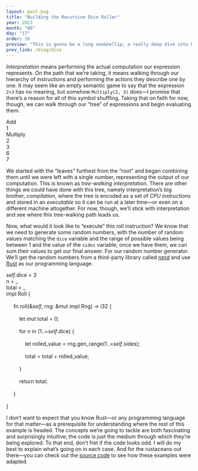 ```yaml
---
layout: post.pug
title: "Building the Recursive Dice Roller" 
year: 2023
month: "06"
day: "17"
order: 30
preview: "This is gonna be a long one&hellip; a really deep dive into how user input can be transformed into actual dice rolls, and how to deal with the pesky problem of recursion"
prev_link: /blog/dice
---
```


<link href="animation.css" type="text/css" rel="stylesheet">

*Interpretation* means performing the actual computation our expression represents. On the path that we’re taking, it means walking through our hierarchy of instructions and performing the actions they describe one by one. It may seem like an empty semantic game to say that the expression `2×3` has no meaning, but somehow `Multiply(2, 3)` does&mdash;I promise that there’s a reason for all of this symbol shuffling. Taking that on faith for now, though, we can walk through our &ldquo;tree&rdquo; of expressions and begin evaluating them.

<div class="animation-container" id="tree-reduction">
    <link href="tree-reduction.css" type="text/css" rel="stylesheet">
    <div id="tree-reduction-animation">
        <div class="node" id="add">Add</div>
        <div class="node" id="one">1</div>
        <span class="node" id="multiply">Multiply</span>
        <div class="node" id="two">2</div>
        <div class="node" id="three">3</div>
        <div class="node" id="six">6</div>
        <div class="node" id="seven">7</div>
        <span class="line top" id="tier-one-bar"></span>
        <span class="line vertical top" id="tier-one-left-tick"></span>
        <span class="line vertical top" id="tier-one-right-tick"></span>
        <span class="line vertical top" id="tier-one-center-tick"></span>
        <span class="line bottom" id="tier-two-bar"></span>
        <span class="line vertical bottom" id="tier-two-left-tick"></span>
        <span class="line vertical bottom" id="tier-two-right-tick"></span>
        <span class="line vertical bottom" id="tier-two-center-tick"></span>
    </div>
</div>

We started with the “leaves” furthest from the “root” and began combining them until we were left with a single number, representing the output of our computation. This is known as *tree-walking interpretation*. There are other things we could have done with this tree, namely interpretation’s big brother, *compilation*, where the tree is encoded as a set of *CPU instructions* and stored in an *executable* so it can be run at a later time&mdash;or even on a different machine altogether. For now, though, we’ll stick with interpretation and see where this tree-walking path leads us.

Now, what would it look like to “execute” this roll instruction? We know that we need to generate some random numbers, with the number of random values matching the `dice` variable and the range of possible values being between 1 and the value of the `sides` variable; once we have them, we can sum their values to get our final answer. For our random number generator. We’ll get the random numbers from a third-party library called [*rand*](https://crates.io/crates/rand ) and use [Rust](https://www.rust-lang.org/ ) as our programming language.

<div
    class="animation-with-code"
    id="simple-roll-eval"
    title="Order of operations for 1 + (2 * 3)"
>
    <link href="simple-roll-eval.css" type="text/css" rel="stylesheet">
    <script src="simple-roll-eval.js" defer=true></script>
    <div class="animation-container" id="simple-roll-eval-animation">
        <div class="dice" id="a01-die-1">
            <div class="dice-text"></div>
        </div>
        <div class="dice" id="a01-die-2">
            <div class="dice-text"></div>
        </div>
        <div class="dice" id="a01-die-3">
            <div class="dice-text"></div>
        </div>
        <div class="divider" id="a01-divider-1"></div>
        <div class="divider" id="a01-divider-2"></div>
        <div class="dice-data" id="a01-self-dot-dice">
            </span><span class="cd-blue"><i>self</i></span><span class="cd-orange">.</span><span class="cd-black">dice</span>
            <span class="cd-orange">=</span>
            <span class="cd-purple">3</span>
        </div>
        <div class="dice-data" id="a01-n-counter-container">
            </span><span class="cd-black">n</span>
            <span class="cd-orange">=</span>
            <span class="cd-black" id="a01-n-counter">_</span>
        </div>
        <div class="dice-data" id="a01-total-counter-container">
            </span><span class="cd-black">total</span>
            <span class="cd-orange">=</span>
            <span class="cd-purple" id="a01-total-counter">_</span>
        </div>
    </div>
    <div class="code" id="a01-code-snippet">
        <div class="code-line" id="a01-line-01">
            <span class="cd-orange">impl</span>
            <span class="cd-blue">Roll</span>
            <span class="cd-black">{</span>
        </div>
        <br>
        <div class="code-line" id="a01-line-02">
            &nbsp;&nbsp;&nbsp;&nbsp;
            <span class="cd-orange">fn</span>
            <span class="cd-yellow">roll</span><span class="cd-black">(</span><span class="cd-orange">&</span><span class="cd-blue"><i>self</i></span><span class="cd-black">,</span>
            <span class="cd-black">rng</span><span class="cd-orange">: &mut impl</span>
            <span class="cd-blue">Rng</span><span class="cd-black">)</span>
            <span class="cd-orange">-></span>
            <span class="cd-blue">i32</span>
            <span class="cd-black">{</span>
        </div>
        <br>
        <div class="code-line" id="a01-line-03">
            &nbsp;&nbsp;&nbsp;&nbsp;&nbsp;&nbsp;&nbsp;&nbsp;
            <span class="cd-orange">let mut</span>
            <span class="cd-black">total</span>
            <span class="cd-orange">=</span>
            <span class="cd-purple">0</span><span class="cd-black">;</span>
        </div>
        <br>
        <div class="code-line" id="a01-line-04">
            &nbsp;&nbsp;&nbsp;&nbsp;&nbsp;&nbsp;&nbsp;&nbsp;
            <span class="cd-orange">for</span>
            <span class="cd-black">n</span>
            <span class="cd-orange">in</span>
            <span class="cd-black">(</span><span class="cd-purple">1</span><span class="cd-orange">..=</span><span class="cd-blue"><i>self</i></span><span class="cd-orange">.</span><span class="cd-black">dice) {</span>
        </div>
        <br>
        <div class="code-line" id="a01-line-05">
            &nbsp;&nbsp;&nbsp;&nbsp;&nbsp;&nbsp;&nbsp;&nbsp;&nbsp;&nbsp;&nbsp;&nbsp;
            <span class="cd-orange">let</span>
            <span class="cd-black">rolled_value</span>
            <span class="cd-orange">=</span>
            <span class="cd-black">rng</span><span class="cd-orange">.</span><span class="cd-yellow">gen_range</span><span class="cd-black">(</span><span class="cd-purple">1</span><span class="cd-orange">..=</span><span class="cd-blue"><i>self</i></span><span class="cd-orange">.</span><span class="cd-black">sides);</span>
        </div>
        <br>
        <div class="code-line" id="a01-line-06">
            &nbsp;&nbsp;&nbsp;&nbsp;&nbsp;&nbsp;&nbsp;&nbsp;&nbsp;&nbsp;&nbsp;&nbsp;
            <span class="cd-black">total</span>
            <span class="cd-orange">=</span>
            <span class="cd-black">total</span>
            <span class="cd-orange">+</span>
            <span class="cd-black">rolled_value;</span>
        </div>
        <br>
        <div class="code-line" id="a01-line-07">
            &nbsp;&nbsp;&nbsp;&nbsp;&nbsp;&nbsp;&nbsp;&nbsp;
            <span class="cd-black">}</span>
        </div>
        <br>
        <div class="code-line" id="a01-line-08">
            &nbsp;&nbsp;&nbsp;&nbsp;&nbsp;&nbsp;&nbsp;&nbsp;
            <span class="cd-orange">return</span>
            <span class="cd-black">total;</span>
        </div>
        <br>
        <div class="code-line" id="a01-line-09">
            &nbsp;&nbsp;&nbsp;&nbsp;
            <span class="cd-black">}</span>
        </div>
        <br>
        <div class="code-line" id="a01-line-10">
            <span class="cd-black">}</span>
        </div>
    </div>
</div>

I don’t want to expect that you know Rust&mdash;or any programming language for that matter&mdash;as a prerequisite for understanding where the rest of this example is headed. The concepts we’re going to tackle are both fascinating and surprisingly intuitive; the code is just the medium through which they’re being explored. To that end, don’t fret if the code looks odd. I will do my best to explain what’s going on in each case. And for the rustaceans out there&mdash;you can check out the [source code](https://github.com/kyle-silver/recursive-dice-roller/blob/5cdf1bfb581d80f148122906ad46e739d4a96c23/src/eval.rs#L218-L261 ) to see how these examples were adapted.
